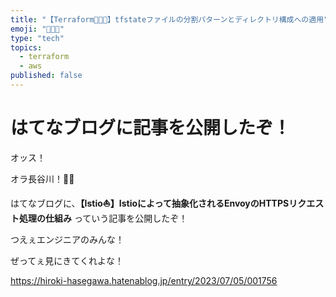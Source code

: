 ```yaml
---
title: "【Terraform🧑🏻‍🚀】tfstateファイルの分割パターンとディレクトリ構成への適用"
emoji: "🧑🏻‍🚀"
type: "tech"
topics:
  - terraform
  - aws
published: false
---
```


# はてなブログに記事を公開したぞ！

オッス！

オラ長谷川！✋🏻

はてなブログに、**【Istio⛵️】Istioによって抽象化されるEnvoyのHTTPSリクエスト処理の仕組み** っていう記事を公開したぞ！

つえぇエンジニアのみんな！

ぜってぇ見にきてくれよな！

https://hiroki-hasegawa.hatenablog.jp/entry/2023/07/05/001756
